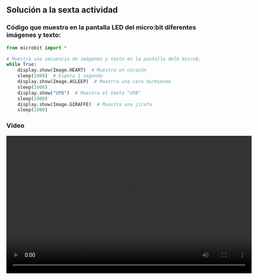 ## Solución a la sexta actividad  
### Código que muestra en la pantalla LED del micro:bit diferentes imágenes y texto:  
``` Python
from microbit import *

# Muestra una secuencia de imágenes y texto en la pantalla delk microbit
while True:
    display.show(Image.HEART)  # Muestra un corazón
    sleep(1000)  # Espera 1 segundo
    display.show(Image.ASLEEP)  # Muestra una cara durmiendo
    sleep(1000)
    display.show("UPB")  # Muestra el texto "UPB"
    sleep(1000)
    display.show(Image.GIRAFFE)  # Muestra una jirafa
    sleep(1000)
```
### Video
<video width="640" height="360" controls>
  <source src="https://github.com/jfUPB/interactivos1-stellarkind/blob/main/src/assets/SFIAct0206completada%20-%20Hecho%20con%20Clipchamp_1740176036380.mp4" type="video/mp4">
  Tu navegador no soporta el elemento de video.
</video>
